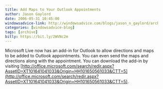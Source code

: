 ```yaml
---
title: Add Maps to Your Outlook Appointments
author: Jason Gaylord
date: 2006-05-31 10:45:00
windowsadvice-link: http://windowsadvice.com/blogs/jason_n_gaylord/archive/2006/05/31/18197.aspx
categories: [windowsadvice-blog]
tags: [archive]
bitly: https://bit.ly/2WVNc2m
---
```


Microsoft Live now has an add-in for Outlook to allow directions and maps to be added to Outlook appointments. You can even send the maps and directions along with the appointment. You can download the add-in by visiting [http://office.microsoft.com/search/redir.aspx?AssetID=XT101641041033&Origin=HH101650561033&CTT=5](http://office.microsoft.com/search/redir.aspx?AssetID=XT101641041033&Origin=HH101650561033&CTT=5).